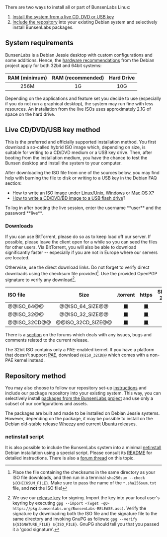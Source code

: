 [HardwareRequirements]: <https://www.debian.org/releases/jessie/amd64/ch03s04.html.en>
[LinuxFAQ]: <https://www.debian.org/CD/faq/#record-unix>
[OSXFAQ]: <https://www.debian.org/CD/faq/#record-mac>
[USBFAQ]: <https://www.debian.org/CD/faq/#write-usb>
[WindowsFAQ]: <https://www.debian.org/CD/faq/#record-windows>

[DDL32]: <@@DDL_URL_32@@>
[DDL32CD]: <@@DDL_URL_32CD@@>
[DDL32M]: <@@DDL_URL_32M@@>
[DDL64]: <@@DDL_URL_64@@>
[DDL64M]: <@@DDL_URL_64M@@>
[TorrentFile32]: <@@TORRENT_URL_32@@>
[TorrentFile32CD]: <@@TORRENT_URL_32CD@@>
[TorrentFile64]: <@@TORRENT_URL_64@@>
[shasums32]: <@@SHA256SUMS_URL_32@@>
[shasums32CD]: <@@SHA256SUMS_URL_32CD@@>
[shasums64]: <@@SHA256SUMS_URL_64@@>
[pgp32]: <@@SIG_URL_32@@>
[pgp32CD]: <@@SIG_URL_32CD@@>
[pgp64]: <@@SIG_URL_64@@>
[releasekey]: <https://pkg.bunsenlabs.org/#signing-key>

There are two ways to install all or part of BunsenLabs Linux:

1. [Install the system from a live CD, DVD or USB key](#live-cddvdusb-key-method)
2. [Include the repository](#repository-method) into your existing Debian system and
   selectively install BunsenLabs packages.

## System requirements

BunsenLabs is a Debian Jessie desktop with custom configurations and
some additions. Hence, the [hardware
recommendations][HardwareRequirements] from the Debian project apply for
both 32bit and 64bit systems:

|RAM (minimum)|RAM (recommended)|Hard Drive |
|:-----------:|:---------------:|:---------:|
| 256M        | 1G              | 10G       |

Depending on the applications and feature set you decide to use
(especially if you do not run a graphical desktop), the system may run
fine with less resources. An installation from the live ISOs uses
approximately 2.1G of space on the hard drive.

## Live CD/DVD/USB key method

This is the preferred and officially supported installation method. You
first download a so-called hybrid ISO image which, depending on size, is
suitable for writing to a CD/DVD medium or a USB key drive. Then, after
booting from the installation medium, you have the chance to test the
Bunsen desktop and install the system to your computer.

After downloading the ISO file from one of the sources below, you may
find help with burning the file to disk or writing to a USB key in the
Debian FAQ section:

* How to write an ISO image under [Linux/Unix][LinuxFAQ],
  [Windows][WindowsFAQ] or [Mac OS X][OSXFAQ]?
* [How to write a CD/DVD/BD image to a USB flash drive][USBFAQ]?

<div class="info">
To log in after booting the live session, enter the username **user** and
the password **live**.
</div>

### Downloads

If you can use BitTorrent, please do so as to keep load off our server.
If possible, please leave the client open for a while so you can seed
the files for other users. Via BitTorrent, you will also be able to
download significantly faster -- especially if you are not in Europe
where our servers are located.

Otherwise, use the direct download links. Do not forget to verify direct
downloads using the checksum file provided[^2]. Use the provided OpenPGP
signature to verify any download[^3].

| ISO file          | Size                  | .torrent                    | https         | SHA-256          | PGP .sig        |
|:------------------|:---------------------:|:--------------------------:|:--------------:|:----------------:|:----------------:|
| \@\@ISO\_64\@\@   | \@\@ISO\_64\_SIZE\@\@ | [■][TorrentFile64]         | [■][DDL64]     | [■][shasums64]   | [■][pgp64]       |
| \@\@ISO\_32\@\@   | \@\@ISO\_32\_SIZE\@\@ | [■][TorrentFile32]         | [■][DDL32]     | [■][shasums32]   | [■][pgp32]       |
| \@\@ISO\_32CD\@\@ | \@\@ISO\_32CD\_SIZE\@\@ | [■][TorrentFile32CD]         | [■][DDL32CD]     | [■][shasums32CD]   | [■][pgp32CD]       |

There is a [section](https://forums.bunsenlabs.org/viewforum.php?id=14)
on the forums which deals with any issues, bugs and comments related to
the current release.

The 32bit ISO contains only a PAE-enabled kernel. If you have a platform
that doesn't support
[PAE](https://en.wikipedia.org/wiki/Physical_Address_Extension),
download `@@ISO_32CD@@` which comes with a non-PAE kernel instead.

[^2]: Place the file containing the checksums in the same directory as
your ISO file downloads, and then run in a terminal `sha256sum --check
${CHECKSUM_FILE}`. Make sure to pass the name of the `*.sha256sum.txt`
file, and **not** the ISO file!

[^3]: We use our [release key][releasekey] for signing. Import the key
into your local user's keyring by executing `gpg --import <(wget -qO-
https://pkg.bunsenlabs.org/BunsenLabs-RELEASE.asc)`.  Verify the
signature by downloading both the ISO file and the signature file to the
same directory and invoking GnuPG as follows: `gpg --verify
${SIGNATURE_FILE} ${ISO_FILE}`. GnuPG should tell you that you passed it
a 'good signature'.

## Repository method

You may also choose to follow our repository set-up
[instructions](http://pkg.bunsenlabs.org) and include our package
repository into your existing system. This way, you can selectively
install [packages from the BunsenLabs project](resources.html#core-packages-and-bug-reports) and use
only a subset of our configurations and assets.

The packages are built and made to be installed on Debian Jessie
systems. However, depending on the package, it may be possible to
install on the Debian old-stable release
[Wheezy](https://wiki.debian.org/DebianWheezy) and current
[Ubuntu](http://releases.ubuntu.com/) releases.

### netinstall script

It is also possible to include the BunsenLabs system into a minimal
[netinstall](https://www.debian.org/CD/netinst/) Debian installation
using a special script. Please consult its
[README](https://github.com/BunsenLabs/bunsen-netinstall) for detailed
instructions. There is also a [forum thread](http://crunchbang.org/forums/viewtopic.php?id=39656)
on this topic.
